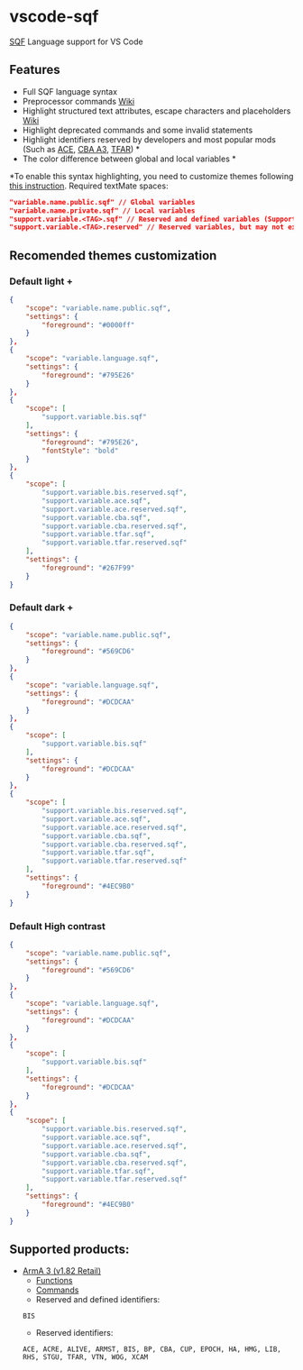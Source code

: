 # vscode-sqf

[SQF](https://community.bistudio.com/wiki/SQF_syntax) Language support for VS Code

## Features

* Full SQF language syntax
* Preprocessor commands [Wiki](https://community.bistudio.com/wiki/PreProcessor_Commands)
* Highlight structured text attributes, escape characters and placeholders [Wiki](https://community.bistudio.com/wiki/Structured_Text)
* Highlight deprecated commands and some invalid statements
* Highlight identifiers reserved by developers and most popular mods (Such as [ACE](https://github.com/acemod/ACE3), [CBA A3](https://github.com/CBATeam/CBA_A3), [TFAR](https://github.com/michail-nikolaev/task-force-arma-3-radio)) *
* The color difference between global and local variables *

*To enable this syntax highlighting, you need to customize themes following [this instruction](https://code.visualstudio.com/docs/getstarted/themes#_customizing-a-color-theme). Required textMate spaces:
```json
"variable.name.public.sqf" // Global variables
"variable.name.private.sqf" // Local variables
"support.variable.<TAG>.sqf" // Reserved and defined variables (Supported TAGs listed below)
"support.variable.<TAG>.reserved" // Reserved variables, but may not exists (Supported TAGs listed below)
```

## Recomended themes customization

### Default light +

```json
{
    "scope": "variable.name.public.sqf",
    "settings": {
        "foreground": "#0000ff"
    }
},
{
    "scope": "variable.language.sqf",
    "settings": {
        "foreground": "#795E26"
    }
},
{
    "scope": [
        "support.variable.bis.sqf"
    ],
    "settings": {
        "foreground": "#795E26",
        "fontStyle": "bold"
    }
},
{
    "scope": [
        "support.variable.bis.reserved.sqf",
        "support.variable.ace.sqf",
        "support.variable.ace.reserved.sqf",
        "support.variable.cba.sqf",
        "support.variable.cba.reserved.sqf",
        "support.variable.tfar.sqf",
        "support.variable.tfar.reserved.sqf"
    ],
    "settings": {
        "foreground": "#267F99"
    }
}
```

### Default dark +

```json
{
    "scope": "variable.name.public.sqf",
    "settings": {
        "foreground": "#569CD6"
    }
},
{
    "scope": "variable.language.sqf",
    "settings": {
        "foreground": "#DCDCAA"
    }
},
{
    "scope": [
        "support.variable.bis.sqf"
    ],
    "settings": {
        "foreground": "#DCDCAA"
    }
},
{
    "scope": [
        "support.variable.bis.reserved.sqf",
        "support.variable.ace.sqf",
        "support.variable.ace.reserved.sqf",
        "support.variable.cba.sqf",
        "support.variable.cba.reserved.sqf",
        "support.variable.tfar.sqf",
        "support.variable.tfar.reserved.sqf"
    ],
    "settings": {
        "foreground": "#4EC9B0"
    }
}
```

### Default High contrast

```json
{
    "scope": "variable.name.public.sqf",
    "settings": {
        "foreground": "#569CD6"
    }
},
{
    "scope": "variable.language.sqf",
    "settings": {
        "foreground": "#DCDCAA"
    }
},
{
    "scope": [
        "support.variable.bis.sqf"
    ],
    "settings": {
        "foreground": "#DCDCAA"
    }
},
{
    "scope": [
        "support.variable.bis.reserved.sqf",
        "support.variable.ace.sqf",
        "support.variable.ace.reserved.sqf",
        "support.variable.cba.sqf",
        "support.variable.cba.reserved.sqf",
        "support.variable.tfar.sqf",
        "support.variable.tfar.reserved.sqf"
    ],
    "settings": {
        "foreground": "#4EC9B0"
    }
}
```

## Supported products:

* [ArmA 3 (v1.82 Retail)](https://community.bistudio.com/wiki/Category:Arma_3:_Editing)
  * [Functions](https://community.bistudio.com/wiki/Category:Arma_3:_Functions)
  * [Commands](https://community.bistudio.com/wiki/Category:Scripting_Commands_Arma_3)
  * Reserved and defined identifiers:
  ```
  BIS
  ```
  * Reserved identifiers:
  ```
  ACE, ACRE, ALIVE, ARMST, BIS, BP, CBA, CUP, EPOCH, HA, HMG, LIB, RHS, STGU, TFAR, VTN, WOG, XCAM
  ```
